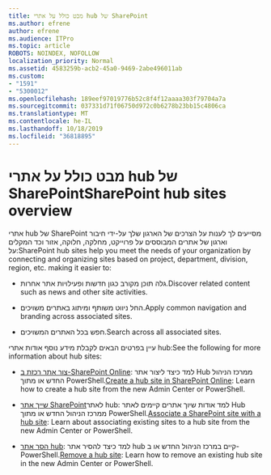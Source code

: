 ```yaml
---
title: מבט כולל על אתרי hub של SharePoint
ms.author: efrene
author: efrene
ms.audience: ITPro
ms.topic: article
ROBOTS: NOINDEX, NOFOLLOW
localization_priority: Normal
ms.assetid: 4583259b-acb2-45a0-9469-2abe496011ab
ms.custom:
- "1591"
- "5300012"
ms.openlocfilehash: 189eef97019776b52c8f4f12aaaa303f79704a7a
ms.sourcegitcommit: 037331d71f06750d972c0b6278b23bb15c4806ca
ms.translationtype: MT
ms.contentlocale: he-IL
ms.lasthandoff: 10/18/2019
ms.locfileid: "36818895"
---
```

# <a name="sharepoint-hub-sites-overview"></a><span data-ttu-id="b87cf-102">מבט כולל על אתרי hub של SharePoint</span><span class="sxs-lookup"><span data-stu-id="b87cf-102">SharePoint hub sites overview</span></span>

<span data-ttu-id="b87cf-103">אתרי hub של SharePoint מסייעים לך לענות על הצרכים של הארגון שלך על-ידי חיבור וארגון של אתרים המבוססים על פרוייקט, מחלקה, חלוקה, אזור וכד המקלים על:</span><span class="sxs-lookup"><span data-stu-id="b87cf-103">SharePoint hub sites help you meet the needs of your organization by connecting and organizing sites based on project, department, division, region, etc. making it easier to:</span></span>

- <span data-ttu-id="b87cf-104">גלה תוכן מקורב כגון חדשות ופעילויות אתר אחרות.</span><span class="sxs-lookup"><span data-stu-id="b87cf-104">Discover related content such as news and other site activities.</span></span>

- <span data-ttu-id="b87cf-105">החל ניווט משותף ומיתוג באתרים משויכים.</span><span class="sxs-lookup"><span data-stu-id="b87cf-105">Apply common navigation and branding across associated sites.</span></span> 

- <span data-ttu-id="b87cf-106">חפש בכל האתרים המשויכים.</span><span class="sxs-lookup"><span data-stu-id="b87cf-106">Search across all associated sites.</span></span>

<span data-ttu-id="b87cf-107">עיין בפרטים הבאים לקבלת מידע נוסף אודות אתרי hub:</span><span class="sxs-lookup"><span data-stu-id="b87cf-107">See the following for more information about hub sites:</span></span>
- <span data-ttu-id="b87cf-108">[צור אתר רכזת ב-SharePoint Online](https://docs.microsoft.com/sharepoint/create-hub-site): למד כיצד ליצור אתר Hub ממרכז הניהול החדש או מתוך PowerShell.</span><span class="sxs-lookup"><span data-stu-id="b87cf-108">[Create a hub site in SharePoint Online](https://docs.microsoft.com/sharepoint/create-hub-site): Learn how to create a hub site from the new Admin Center or PowerShell.</span></span>

- <span data-ttu-id="b87cf-109">[שייך אתר SharePoint](https://support.office.com/article/associate-a-sharepoint-site-with-a-hub-site-ae0009fd-af04-4d3d-917d-88edb43efc05)לאתר hub: למד אודות שיוך אתרים קיימים לאתר Hub ממרכז הניהול החדש או מתוך PowerShell.</span><span class="sxs-lookup"><span data-stu-id="b87cf-109">[Associate a SharePoint site with a hub site](https://support.office.com/article/associate-a-sharepoint-site-with-a-hub-site-ae0009fd-af04-4d3d-917d-88edb43efc05): Learn about associating existing sites to a hub site from the new Admin Center or PowerShell.</span></span>

- <span data-ttu-id="b87cf-110">[הסר אתר hub](https://docs.microsoft.com/sharepoint/remove-hub-site): למד כיצד להסיר אתר hub קיים במרכז הניהול החדש או ב-PowerShell.</span><span class="sxs-lookup"><span data-stu-id="b87cf-110">[Remove a hub site](https://docs.microsoft.com/sharepoint/remove-hub-site): Learn how to remove an existing hub site in the new Admin Center or PowerShell.</span></span>

